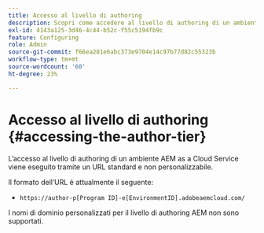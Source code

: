 ```yaml
---
title: Accesso al livello di authoring
description: Scopri come accedere al livello di authoring di un ambiente AEM as a Cloud Service.
exl-id: 4143a125-3d46-4c44-b52c-f55c5194fb9c
feature: Configuring
role: Admin
source-git-commit: f66ea281e6abc373e9704e14c97b77d82c55323b
workflow-type: tm+mt
source-wordcount: '60'
ht-degree: 23%

---
```


# Accesso al livello di authoring {#accessing-the-author-tier}

L’accesso al livello di authoring di un ambiente AEM as a Cloud Service viene eseguito tramite un URL standard e non personalizzabile.

Il formato dell’URL è attualmente il seguente:

* `https://author-p[Program ID]-e[EnvironmentID].adobeaemcloud.com/`

I nomi di dominio personalizzati per il livello di authoring AEM non sono supportati.
